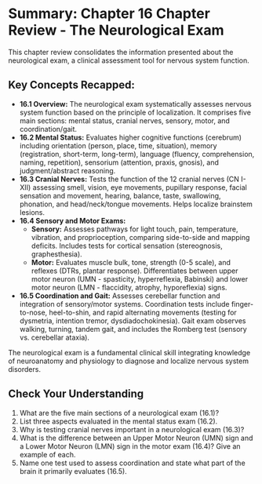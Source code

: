 # Summary: Chapter 16 Chapter Review - The Neurological Exam

This chapter review consolidates the information presented about the neurological exam, a clinical assessment tool for nervous system function.

## Key Concepts Recapped:

*   **16.1 Overview:** The neurological exam systematically assesses nervous system function based on the principle of localization. It comprises five main sections: mental status, cranial nerves, sensory, motor, and coordination/gait.
*   **16.2 Mental Status:** Evaluates higher cognitive functions (cerebrum) including orientation (person, place, time, situation), memory (registration, short-term, long-term), language (fluency, comprehension, naming, repetition), sensorium (attention, praxis, gnosis), and judgment/abstract reasoning.
*   **16.3 Cranial Nerves:** Tests the function of the 12 cranial nerves (CN I-XII) assessing smell, vision, eye movements, pupillary response, facial sensation and movement, hearing, balance, taste, swallowing, phonation, and head/neck/tongue movements. Helps localize brainstem lesions.
*   **16.4 Sensory and Motor Exams:**
    *   **Sensory:** Assesses pathways for light touch, pain, temperature, vibration, and proprioception, comparing side-to-side and mapping deficits. Includes tests for cortical sensation (stereognosis, graphesthesia).
    *   **Motor:** Evaluates muscle bulk, tone, strength (0-5 scale), and reflexes (DTRs, plantar response). Differentiates between upper motor neuron (UMN - spasticity, hyperreflexia, Babinski) and lower motor neuron (LMN - flaccidity, atrophy, hyporeflexia) signs.
*   **16.5 Coordination and Gait:** Assesses cerebellar function and integration of sensory/motor systems. Coordination tests include finger-to-nose, heel-to-shin, and rapid alternating movements (testing for dysmetria, intention tremor, dysdiadochokinesia). Gait exam observes walking, turning, tandem gait, and includes the Romberg test (sensory vs. cerebellar ataxia).

The neurological exam is a fundamental clinical skill integrating knowledge of neuroanatomy and physiology to diagnose and localize nervous system disorders.

## Check Your Understanding

1.  What are the five main sections of a neurological exam (16.1)?
2.  List three aspects evaluated in the mental status exam (16.2).
3.  Why is testing cranial nerves important in a neurological exam (16.3)?
4.  What is the difference between an Upper Motor Neuron (UMN) sign and a Lower Motor Neuron (LMN) sign in the motor exam (16.4)? Give an example of each.
5.  Name one test used to assess coordination and state what part of the brain it primarily evaluates (16.5).
